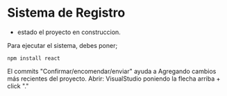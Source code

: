 <h1> Sistema de Registro </h1>

- estado el proyecto en construccion.

Para ejecutar el sistema, debes poner;

````npm install react````

El commits "Confirmar/encomendar/enviar" ayuda a Agregando cambios más recientes del proyecto. 
Abrir: VisualStudio poniendo la flecha arriba + click "."
